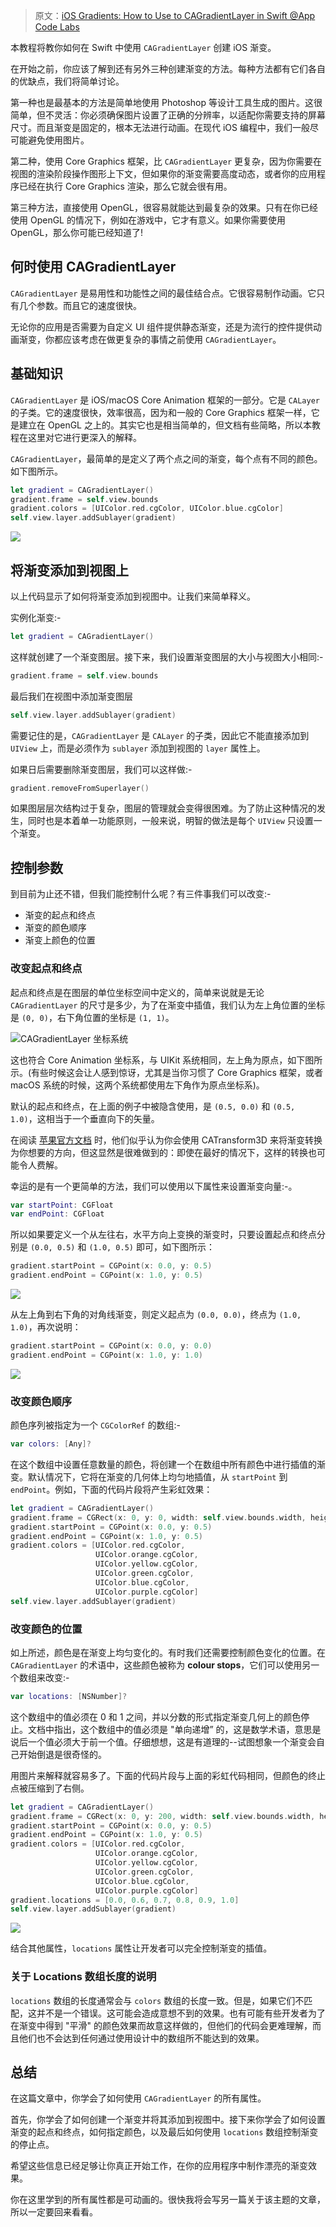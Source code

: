 > 原文：[iOS Gradients: How to Use to CAGradientLayer in Swift @App Code Labs](https://appcodelabs.com/ios-gradients-how-use-cagradientlayer-swift)

本教程将教你如何在 Swift 中使用 `CAGradientLayer` 创建 iOS 渐变。

在开始之前，你应该了解到还有另外三种创建渐变的方法。每种方法都有它们各自的优缺点，我们将简单讨论。

第一种也是最基本的方法是简单地使用 Photoshop 等设计工具生成的图片。这很简单，但不灵活：你必须确保图片设置了正确的分辨率，以适配你需要支持的屏幕尺寸。而且渐变是固定的，根本无法进行动画。在现代 iOS 编程中，我们一般尽可能避免使用图片。

第二种，使用 Core Graphics 框架，比 `CAGradientLayer` 更复杂，因为你需要在视图的渲染阶段操作图形上下文，但如果你的渐变需要高度动态，或者你的应用程序已经在执行 Core Graphics 渲染，那么它就会很有用。

第三种方法，直接使用 OpenGL，很容易就能达到最复杂的效果。只有在你已经使用 OpenGL 的情况下，例如在游戏中，它才有意义。如果你需要使用 OpenGL，那么你可能已经知道了!



## 何时使用 CAGradientLayer

`CAGradientLayer` 是易用性和功能性之间的最佳结合点。它很容易制作动画。它只有几个参数。而且它的速度很快。

无论你的应用是否需要为自定义 UI 组件提供静态渐变，还是为流行的控件提供动画渐变，你都应该考虑在做更复杂的事情之前使用 `CAGradientLayer`。



## 基础知识

`CAGradientLayer` 是 iOS/macOS Core Animation 框架的一部分。它是 `CALayer` 的子类。它的速度很快，效率很高，因为和一般的 Core Graphics 框架一样，它是建立在 OpenGL 之上的。其实它也是相当简单的，但文档有些简略，所以本教程在这里对它进行更深入的解释。

`CAGradientLayer`，最简单的是定义了两个点之间的渐变，每个点有不同的颜色。如下图所示。

```swift
let gradient = CAGradientLayer()
gradient.frame = self.view.bounds
gradient.colors = [UIColor.red.cgColor, UIColor.blue.cgColor]
self.view.layer.addSublayer(gradient)
```

![](https://upload-images.jianshu.io/upload_images/2648731-d3a990317fadbdad.png?imageMogr2/auto-orient/strip%7CimageView2/2/w/1240)



## 将渐变添加到视图上

以上代码显示了如何将渐变添加到视图中。让我们来简单释义。

实例化渐变:-
```swift
let gradient = CAGradientLayer()
```

这样就创建了一个渐变图层。接下来，我们设置渐变图层的大小与视图大小相同:-

```swift
gradient.frame = self.view.bounds
```

最后我们在视图中添加渐变图层

```swift
self.view.layer.addSublayer(gradient)
```

需要记住的是，`CAGradientLayer` 是 `CALayer` 的子类，因此它不能直接添加到 `UIView` 上，而是必须作为 `sublayer` 添加到视图的 `layer` 属性上。

如果日后需要删除渐变图层，我们可以这样做:-

```swift
gradient.removeFromSuperlayer()
```

如果图层层次结构过于复杂，图层的管理就会变得很困难。为了防止这种情况的发生，同时也是本着单一功能原则，一般来说，明智的做法是每个 `UIView` 只设置一个渐变。



## 控制参数

到目前为止还不错，但我们能控制什么呢？有三件事我们可以改变:-

* 渐变的起点和终点
* 渐变的颜色顺序
* 渐变上颜色的位置


### 改变起点和终点

起点和终点是在图层的单位坐标空间中定义的，简单来说就是无论 `CAGradientLayer` 的尺寸是多少，为了在渐变中插值，我们认为左上角位置的坐标是 `(0, 0)`，右下角位置的坐标是 `(1, 1)`。

![CAGradientLayer 坐标系统](https://upload-images.jianshu.io/upload_images/2648731-433e1f344de312fd.png?imageMogr2/auto-orient/strip%7CimageView2/2/w/1240)

这也符合 Core Animation 坐标系，与 UIKit 系统相同，左上角为原点，如下图所示。(有些时候这会让人感到惊讶，尤其是当你习惯了 Core Graphics 框架，或者 macOS 系统的时候，这两个系统都使用左下角作为原点坐标系)。

默认的起点和终点，在上面的例子中被隐含使用，是 `(0.5, 0.0)` 和 `(0.5, 1.0)`，这相当于一个垂直向下的矢量。

在阅读 [苹果官方文档](https://developer.apple.com/documentation/quartzcore/cagradientlayer) 时，他们似乎认为你会使用 CATransform3D 来将渐变转换为你想要的方向，但这显然是很难做到的：即使在最好的情况下，这样的转换也可能令人费解。

幸运的是有一个更简单的方法，我们可以使用以下属性来设置渐变向量:-。

```swift
var startPoint: CGFloat
var endPoint: CGFloat
```

所以如果要定义一个从左往右，水平方向上变换的渐变时，只要设置起点和终点分别是 `(0.0, 0.5)` 和 `(1.0, 0.5)` 即可，如下图所示：

```swift
gradient.startPoint = CGPoint(x: 0.0, y: 0.5)
gradient.endPoint = CGPoint(x: 1.0, y: 0.5)
```

![](https://upload-images.jianshu.io/upload_images/2648731-ff0b220d34586639.png?imageMogr2/auto-orient/strip%7CimageView2/2/w/1240)

从左上角到右下角的对角线渐变，则定义起点为 `(0.0, 0.0)`，终点为 `(1.0, 1.0)`，再次说明：

```swift
gradient.startPoint = CGPoint(x: 0.0, y: 0.0)
gradient.endPoint = CGPoint(x: 1.0, y: 1.0)
```

![](https://upload-images.jianshu.io/upload_images/2648731-cd27ef45611e2496.png?imageMogr2/auto-orient/strip%7CimageView2/2/w/1240)


### 改变颜色顺序

颜色序列被指定为一个 `CGColorRef` 的数组:-

```swift
var colors: [Any]?
```

在这个数组中设置任意数量的颜色，将创建一个在数组中所有颜色中进行插值的渐变。默认情况下，它将在渐变的几何体上均匀地插值，从 `startPoint` 到 `endPoint`。例如，下面的代码片段将产生彩虹效果：

```swift
let gradient = CAGradientLayer()
gradient.frame = CGRect(x: 0, y: 0, width: self.view.bounds.width, height: 100)
gradient.startPoint = CGPoint(x: 0.0, y: 0.5)
gradient.endPoint = CGPoint(x: 1.0, y: 0.5)
gradient.colors = [UIColor.red.cgColor,
                   UIColor.orange.cgColor,
                   UIColor.yellow.cgColor,
                   UIColor.green.cgColor,
                   UIColor.blue.cgColor,
                   UIColor.purple.cgColor]
self.view.layer.addSublayer(gradient)
```


### 改变颜色的位置

如上所述，颜色是在渐变上均匀变化的。有时我们还需要控制颜色变化的位置。在 `CAGradientLayer` 的术语中，这些颜色被称为 **colour stops**，它们可以使用另一个数组来改变:-

```swift
var locations: [NSNumber]?
```

这个数组中的值必须在 0 和 1 之间，并以分数的形式指定渐变几何上的颜色停止。文档中指出，这个数组中的值必须是 "单向递增” 的，这是数学术语，意思是说后一个值必须大于前一个值。仔细想想，这是有道理的--试图想象一个渐变会自己开始倒退是很奇怪的。

用图片来解释就容易多了。下面的代码片段与上面的彩虹代码相同，但颜色的终止点被压缩到了右侧。

```swift
let gradient = CAGradientLayer()
gradient.frame = CGRect(x: 0, y: 200, width: self.view.bounds.width, height: 100)
gradient.startPoint = CGPoint(x: 0.0, y: 0.5)
gradient.endPoint = CGPoint(x: 1.0, y: 0.5)
gradient.colors = [UIColor.red.cgColor,
                   UIColor.orange.cgColor,
                   UIColor.yellow.cgColor,
                   UIColor.green.cgColor,
                   UIColor.blue.cgColor,
                   UIColor.purple.cgColor]
gradient.locations = [0.0, 0.6, 0.7, 0.8, 0.9, 1.0]
self.view.layer.addSublayer(gradient)
```

![](https://upload-images.jianshu.io/upload_images/2648731-699acc7a4d3958ce.png?imageMogr2/auto-orient/strip%7CimageView2/2/w/1240)

结合其他属性，`locations` 属性让开发者可以完全控制渐变的插值。



### 关于 Locations 数组长度的说明

`locations` 数组的长度通常会与 `colors` 数组的长度一致。但是，如果它们不匹配，这并不是一个错误。这可能会造成意想不到的效果。也有可能有些开发者为了在渐变中得到 "平滑" 的颜色效果而故意这样做的，但他们的代码会更难理解，而且他们也不会达到任何通过使用设计中的数组所不能达到的效果。



## 总结

在这篇文章中，你学会了如何使用 `CAGradientLayer` 的所有属性。

首先，你学会了如何创建一个渐变并将其添加到视图中。接下来你学会了如何设置渐变的起点和终点，如何指定颜色，以及最后如何使用 `locations` 数组控制渐变的停止点。

希望这些信息已经足够让你真正开始工作，在你的应用程序中制作漂亮的渐变效果。

你在这里学到的所有属性都是可动画的。很快我将会写另一篇关于该主题的文章，所以一定要回来看看。
